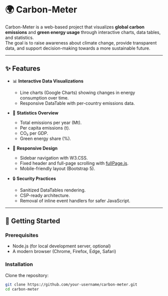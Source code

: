 # 🌍 Carbon-Meter

Carbon-Meter is a web-based project that visualizes **global carbon emissions** and **green energy usage** through interactive charts, data tables, and statistics.  
The goal is to raise awareness about climate change, provide transparent data, and support decision-making towards a more sustainable future.

---

## ✨ Features

- 📊 **Interactive Data Visualizations**  
  - Line charts (Google Charts) showing changes in energy consumption over time.  
  - Responsive DataTable with per-country emissions data.  

- 📌 **Statistics Overview**  
  - Total emissions per year (Mt).  
  - Per capita emissions (t).  
  - CO₂ per GDP.  
  - Green energy share (%).  

- 📱 **Responsive Design**  
  - Sidebar navigation with W3.CSS.  
  - Fixed header and full-page scrolling with [fullPage.js](https://alvarotrigo.com/fullPage/).  
  - Mobile-friendly layout (Bootstrap 5).  

- 🔒 **Security Practices**  
  - Sanitized DataTables rendering.  
  - CSP-ready architecture.  
  - Removal of inline event handlers for safer JavaScript.  

---

## 🚀 Getting Started

### Prerequisites
- Node.js (for local development server, optional)
- A modern browser (Chrome, Firefox, Edge, Safari)

### Installation
Clone the repository:

```bash
git clone https://github.com/your-username/carbon-meter.git
cd carbon-meter
